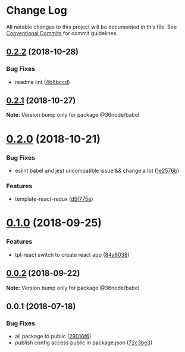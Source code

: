 # Change Log

All notable changes to this project will be documented in this file.
See [Conventional Commits](https://conventionalcommits.org) for commit guidelines.

## [0.2.2](https://github.com/36node/sketch/compare/@36node/babel@0.2.1...@36node/babel@0.2.2) (2018-10-28)


### Bug Fixes

* readme lint ([4b8bccd](https://github.com/36node/sketch/commit/4b8bccd))





## [0.2.1](https://github.com/36node/sketch/compare/@36node/babel@0.2.0...@36node/babel@0.2.1) (2018-10-27)

**Note:** Version bump only for package @36node/babel





# [0.2.0](https://github.com/36node/sketch/compare/@36node/babel@0.1.0...@36node/babel@0.2.0) (2018-10-21)


### Bug Fixes

* eslint babel and jest uncompatible issue && change a lot ([1e2576b](https://github.com/36node/sketch/commit/1e2576b))


### Features

* template-react-redux ([d5f775e](https://github.com/36node/sketch/commit/d5f775e))





<a name="0.1.0"></a>
# [0.1.0](https://github.com/36node/sketch/compare/@36node/babel@0.0.2...@36node/babel@0.1.0) (2018-09-25)


### Features

* tpl-react switch to create react app ([84a6038](https://github.com/36node/sketch/commit/84a6038))





<a name="0.0.2"></a>
## [0.0.2](https://github.com/36node/sketch/compare/@36node/babel@0.0.1...@36node/babel@0.0.2) (2018-09-22)

**Note:** Version bump only for package @36node/babel





<a name="0.0.1"></a>
## 0.0.1 (2018-07-18)


### Bug Fixes

* all package to public ([29016f6](https://github.com/36node/sketch/commit/29016f6))
* publish config access public in package.json ([72c3be3](https://github.com/36node/sketch/commit/72c3be3))
